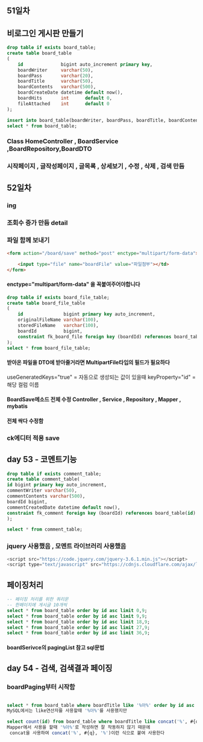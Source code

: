 ## 51일차
## 비로그인 게시판 만들기

```sql
drop table if exists board_table;
create table board_table
(
    id              bigint auto_increment primary key,
    boardWriter     varchar(50),
    boardPass       varchar(20),
    boardTitle      varchar(50),
    boardContents   varchar(500),
    boardCreateDate datetime default now(),
    boardHits       int      default 0,
    fileAttached    int      default 0
);

insert into board_table(boardWriter, boardPass, boardTitle, boardContents) value('아무나','1234','아무나1','일단틀어');
select * from board_table;
```
### Class HomeController , BoardService ,BoardRepository,BoardDTO

### 시작페이지 , 글작성페이지 , 글목록 , 상세보기 , 수정 , 삭제 , 검색 만듬

## 52일차
### ing

### 조회수 증가 만듬 detail
### 파일 함께 보내기
```Html
<form action="/board/save" method="post" enctype="multipart/form-data">

    <input type="file" name="boardFile" value="파일첨부"></td>
</form>
```
####  enctype="multipart/form-data" 을 꼭붙여주어야합니다

```sql
drop table if exists board_file_table;
create table board_file_table
(
    id               bigint primary key auto_increment,
    originalFileName varchar(100),
    storedFileName   varchar(100),
    boardId          bigint,
    constraint fk_board_file foreign key (boardId) references board_table (id) on delete cascade
);
select * from board_file_table;
```
#### 받아온 파일을 DTO에 받아줄거라면 MultipartFile타입의 필드가 필요하다

useGeneratedKeys="true" = 자동으로 생성되는 값이 있을때 
keyProperty="id" = 해당 컬럼 이름

#### BoardSave메소드 전체 수정 Controller , Service , Repository , Mapper , mybatis
#### 전체 싹다 수정함

### ck에디터 적용 save

## day 53 - 코멘트기능
```sql
drop table if exists comment_table;
create table comment_table(
id bigint primary key auto_increment,
commentWriter varchar(50),
commentContents varchar(500),
boardId bigint,
commentCreatedDate datetime default now(),
constraint fk_comment foreign key (boardId) references board_table(id) on delete cascade
);

select * from comment_table;
```
### jquery 사용했음 , 모멘트 라이브러리 사용했음
```javascript
<script src="https://code.jquery.com/jquery-3.6.1.min.js"></script>
<script type="text/javascript" src="https://cdnjs.cloudflare.com/ajax/libs/moment.js/2.24.0/moment.min.js"></script>
```

## 페이징처리
``` sql
-- 페이징 처리를 위한 쿼리문
-- 한페이지에 게시글 10개씩
select * from board_table order by id asc limit 0,9;
select * from board_table order by id asc limit 9,9;
select * from board_table order by id asc limit 18,9;
select * from board_table order by id asc limit 27,9;
select * from board_table order by id asc limit 36,9;
```
#### boardSerivce의 pagingList 참고 sql문법

## day 54 - 검색, 검색결과 페이징
### boardPaging부터 시작함

```sql

select * from board_table where boardTitle like '%아%' order by id asc limit 0,3;
MySQL에서는 like연산자를 사용할때 '%아%'를 사용했지만

select count(id) from board_table where boardTitle like concat('%', #{q}, '%')
Mapper에서 사용을 할때 '%아%'로 작성하면 잘 작동하지 않기 때문에
 concat을 사용하여 concat('%', #{q}, '%')이런 식으로 붙여 사용한다


```

